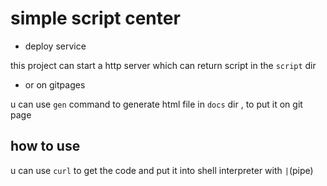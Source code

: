 # simple script center

- deploy service

this project can start a http server which can return script in the `script` dir

- or on gitpages

u can use `gen` command to generate html file in `docs` dir , to put it on git page

## how to use

u can use `curl` to get the code and put it into shell interpreter with `|`(pipe)
